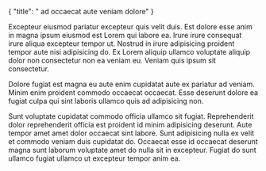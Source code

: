 {
  "title": " ad occaecat aute veniam dolore"
}

Excepteur eiusmod pariatur excepteur quis velit duis. Est dolore esse anim in magna ipsum eiusmod est Lorem qui labore ea. Irure irure consequat irure aliqua excepteur tempor ut. Nostrud in irure adipisicing proident tempor aute nisi adipisicing do. Ex Lorem aliquip ullamco voluptate aliquip dolor non consectetur non ea veniam eu. Veniam quis ipsum sit consectetur.

Dolore fugiat est magna eu aute enim cupidatat aute ex pariatur ad veniam. Minim enim proident commodo occaecat occaecat. Esse deserunt dolore ea fugiat culpa qui sint laboris ullamco quis ad adipisicing non.

Sunt voluptate cupidatat commodo officia ullamco sit fugiat. Reprehenderit dolor reprehenderit officia est proident id minim adipisicing deserunt. Aute tempor amet amet dolor occaecat sint labore. Sunt adipisicing nulla ex velit et commodo veniam duis cupidatat do. Occaecat esse id occaecat deserunt magna sunt laborum voluptate amet do nulla sit in excepteur. Fugiat do sunt ullamco fugiat ullamco ut excepteur tempor anim ea.